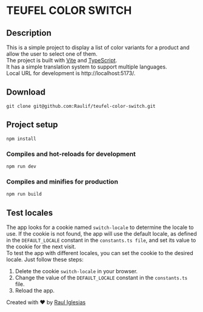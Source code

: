 # TEUFEL COLOR SWITCH

## Description
This is a simple project to display a list of color variants for a product and allow the user to select one of them.<br />
The project is built with [Vite](https://vitejs.dev/) and [TypeScript](https://www.typescriptlang.org/).<br />
It has a simple translation system to support multiple languages.<br />
Local URL for development is http://localhost:5173/.

## Download
```
git clone git@github.com:Raulif/teufel-color-switch.git
```

## Project setup
```
npm install
```

### Compiles and hot-reloads for development
```
npm run dev
```

### Compiles and minifies for production
```
npm run build
```

## Test locales
The app looks for a cookie named `switch-locale` to determine the locale to use. If the cookie is not found, the app will use the default locale, as defined in the `DEFAULT_LOCALE` constant in the `constants.ts file`, and set its value to the cookie for the next visit.<br />
To test the app with different locales, you can set the cookie to the desired locale. Just follow these steps:
  1. Delete the cookie `switch-locale` in your browser.
  2. Change the value of the `DEFAULT_LOCALE` constant in the `constants.ts` file.
  3. Reload the app.

Created with :heart: by [Raul Iglesias](https://github.com/raulif)